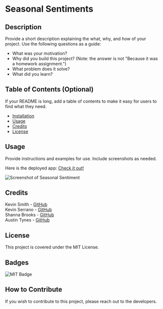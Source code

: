 # Seasonal Sentiments

## Description

Provide a short description explaining the what, why, and how of your project. Use the following questions as a guide:

- What was your motivation?
- Why did you build this project? (Note: the answer is not "Because it was a homework assignment.")
- What problem does it solve?
- What did you learn?

## Table of Contents (Optional)

If your README is long, add a table of contents to make it easy for users to find what they need.

- [Installation](#installation)
- [Usage](#usage)
- [Credits](#credits)
- [License](#license)

## Usage

Provide instructions and examples for use. Include screenshots as needed.

Here is the deployed app: [Check it out!](https://Insert.Real.URL.HERE.herokuapp.com/)

![Screenshot of Seasonal Sentiment](./views/assets/screenshot.png)

## Credits

Kevin Smith - [GitHub](https://github.com/kevinsmithseven) <br/>
Kevin Serrano - [GitHub](https://github.com/felipeokay) <br/>
Shanna Brooks - [GitHub](https://github.com/shanna-not-shawna) <br/>
Austin Tynes - [GitHub](https://github.com/austintynes) <br/>

## License

This project is covered under the MIT License.

## Badges

![MIT Badge](https://img.shields.io/badge/License-MIT-blue)


## How to Contribute

If you wish to contribute to this project, please reach out to the developers.
